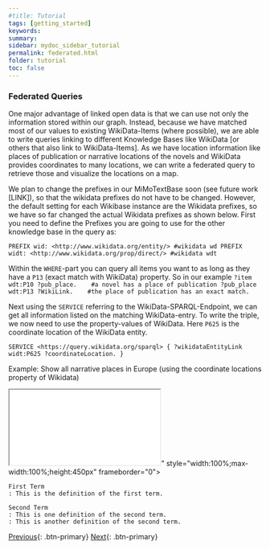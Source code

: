 ```yaml
---
#title: Tutorial
tags: [getting_started]
keywords:
summary:
sidebar: mydoc_sidebar_tutorial
permalink: federated.html
folder: tutorial
toc: false
---
```


### **Federated Queries**

One major advantage of linked open data is that we can use not only the information stored within our graph. Instead, because we have matched most of our values to existing WikiData-Items (where possible), we are able to write queries linking to different Knowledge Bases like WikiData [or others that also link to WikiData-Items].
As we have location information like places of publication or narrative locations of the novels and WikiData provides coordinates to many locations, we can write a federated query to retrieve those and visualize the locations on a map.

We plan to change the prefixes in our MiMoTextBase soon (see future work [LINK]), so that the wikidata prefixes do not have to be changed. However, the default setting for each Wikibase instance are the Wikidata prefixes, so we have so far changed the actual Wikidata prefixes as shown below. First you need to define the Prefixes you are going to use for the other knowledge base in the query as:

`PREFIX wid: <http://www.wikidata.org/entity/> #wikidata wd
PREFIX widt: <http://www.wikidata.org/prop/direct/> #wikidata wdt`

Within the `WHERE`-part you can query all items you want to as long as they have a `P13`  (exact match with WikiData) property.
So in our example
`?item wdt:P10 ?pub_place.    #a novel has a place of publication
?pub_place wdt:P13 ?WikiLink.    #the place of publication has an exact match.`

Next using the `SERVICE` referring to the WikiData-SPARQL-Endpoint, we can get all information listed on the matching WikiData-entry. To write the triple, we now need to use the property-values of WikiData. Here `P625` is the coordinate location of the WikiData entity.

`SERVICE <https://query.wikidata.org/sparql> {
   ?wikidataEntityLink widt:P625 ?coordinateLocation.
 }   `

 Example: Show all narrative places in Europe (using the coordinate locations property of Wikidata)   


<iframe class="" src="<iframe style="width: 80vw; height: 50vh; border: none;" src="http://zora.uni-trier.de:11100/embed.html#%23defaultView%3AMap%7B%22hide%22%3A%20%5B%22%3Fnar_loc%22%5D%2C%20%22markercluster%22%3A%22true%22%7D%0APREFIX%20wid%3A%20%3Chttp%3A%2F%2Fwww.wikidata.org%2Fentity%2F%3E%20%23wikidata%20wd%0APREFIX%20widt%3A%20%3Chttp%3A%2F%2Fwww.wikidata.org%2Fprop%2Fdirect%2F%3E%20%23wikidata%20wdt%0A%0ASelect%20DISTINCT%20%3Fitem%20%3FitemLabel%20%3Fnar_loc%20%3Fnar_locLabel%20%3FwikidataEntityLink%20%3FcoordinateLocation%20%0A%7B%0A%20%20%3Fitem%20wdt%3AP52%20%3Fnar_loc.%0A%20%20%3Fnar_loc%20wdt%3AP30%20%3FWikiLink.%0A%20%20%0A%20%20BIND%28IRI%28REPLACE%28%20STR%28%3FWikiLink%29%2C%22https%3A%2F%2Fwww.wikidata.org%2Fwiki%22%2C%22http%3A%2F%2Fwww.wikidata.org%2Fentity%22%20%29%29%20AS%20%3FwikidataEntityLink%29.%0A%20%20%23Federated%20Query%20-%3E%20Wikidata%0A%20%20SERVICE%20%3Chttps%3A%2F%2Fquery.wikidata.org%2Fsparql%3E%20%7B%0A%20%20%20%20%3FwikidataEntityLink%20%0A%20%20%20%20%20%20%20%20%20%20%20%20%20%20%20%20%20%20widt%3AP625%20%3FcoordinateLocation%0A%20%20%7D%20%20%20%20%20%20%0A%20%20%20%20%20%20%20%20%20%20%20%0A%20%20SERVICE%20wikibase%3Alabel%20%7B%0A%20%20%20%20bd%3AserviceParam%20wikibase%3Alanguage%20%22en%22%20.%0A%20%20%7D%0A%7D%0A" referrerpolicy="origin" sandbox="allow-scripts allow-same-origin allow-popups" ></iframe>" style="width:100%;max-width:100%;height:450px" frameborder="0"></iframe>

```
First Term
: This is the definition of the first term.

Second Term
: This is one definition of the second term.
: This is another definition of the second term.
```

[Previous](./bind.html){: .btn-primary} [Next](./errors.html){: .btn-primary}

<!-- {% include links.html %} -->
